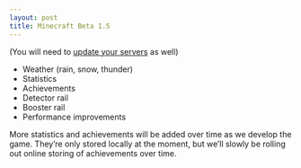 ```yaml
---
layout: post
title: Minecraft Beta 1.5
---
```

(You will need to [update your servers][update-servers] as well)

* Weather (rain, snow, thunder)
* Statistics
* Achievements
* Detector rail
* Booster rail
* Performance improvements

More statistics and achievements will be added over time as we develop the game. They’re only stored locally at the moment, but we’ll slowly be rolling out online storing of achievements over time.

[update-servers]: https://www.minecraft.net/en-us/download.jsp